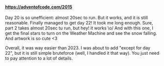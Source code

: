 #### https://adventofcode.com/2015

Day 20 is so unefficient: almost 20sec to run. But it works, and it is still reasonable.
Finally managed to get day 22! It took me long enough. Sure, part 2 takes almost 20sec tu run, but hey! it works \o/
And with this one, I get the final stars to turn on the Weather Machine and see the snow falling. And artwork is so cute <3

Overall, it was way easier than 2023. I was about to add "except for day 22", but it is still simple
bruteforce (well, I handled it that way). You just need to pay attention to a lot of details.
